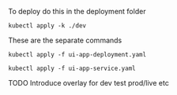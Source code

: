 To deploy do this in the deployment folder


```
kubectl apply -k ./dev
```

These are the separate commands

```
kubectl apply -f ui-app-deployment.yaml
```

```
kubectl apply -f ui-app-service.yaml
```

TODO
Introduce overlay for dev test prod/live etc
